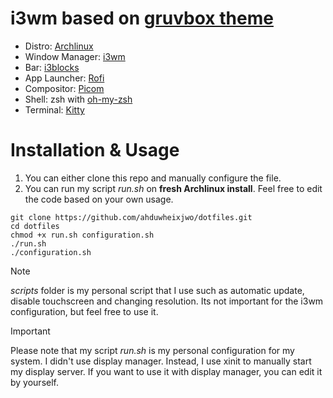 # i3wm based on [gruvbox theme](https://github.com/morhetz/gruvbox)
- Distro: [Archlinux](https://archlinux.org)
- Window Manager: [i3wm](https://github.com/i3/i3)
- Bar: [i3blocks](https://github.com/vivien/i3blocks)
- App Launcher: [Rofi](https://github.com/davatorium/rofi)
- Compositor: [Picom](https://github.com/yshui/picom)
- Shell: zsh with [oh-my-zsh](https://github.com/ohmyzsh/ohmyzsh/)
- Terminal: [Kitty](https://github.com/kovidgoyal/kitty) 

# Installation & Usage
1. You can either clone this repo and manually configure the file.
2. You can run my script _run.sh_ on **fresh Archlinux install**. Feel free to edit the code based on your own usage.
```
git clone https://github.com/ahduwheixjwo/dotfiles.git
cd dotfiles
chmod +x run.sh configuration.sh
./run.sh
./configuration.sh
```
> [!NOTE]
> _scripts_ folder is my personal script that I use such as automatic update, disable touchscreen and changing resolution. Its not important for the i3wm configuration, but feel free to use it.

> [!IMPORTANT]
> Please note that my script _run.sh_ is my personal configuration for my system. I didn't use display manager. Instead, I use xinit to manually start my display server. If you want to use it with display manager, you can edit it by yourself.
